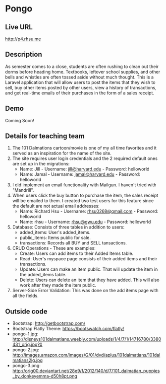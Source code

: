 # Pongo

## Live URL
<http://p4.rhsu.me>

## Description
As semester comes to a close, students are often rushing to clean out their dorms before heading home. Textbooks,
leftover school supplies, and other bells and whistles are often tossed aside without much thought. This is a
Laravel application that will allow users to post the items that they wish to sell, buy other items posted by other
users, view a history of transactions, and get real-time emails of their purchases in the form of a sales receipt.

## Demo
Coming Soon!

## Details for teaching team

1. The 101 Dalmations cartoon/movie is one of my all time favorites and it served as an inspiration for the name of the site.
2. The site requires user login credentials and the 2 required default ones are set up in the migrations:
    - Name: Jill - Username: jill@harvard.edu - Password: helloworld
    - Name: Jamal - Username: jamal@harvard.edu - Password: helloworld
3. I did implement an email functionality with Mailgun. I haven't tried with "Mandrill".
4. When users click the buy button to purchase the item, the sales receipt will be emailed to
them. I created two test users for this feature since the default are not actual email addresses:
    - Name: Richard Hsu - Username: rhsu0268@gmail.com - Password: helloworld
    - Name: rhsu - Username: rhsu@gwu.edu - Password: helloworld
5. Database: Consists of three tables in addition to users:
    - added_items: User's added_items.
    - public_items: Items public for sale.
    - transactions: Records all BUY and SELL tansactions.
6. CRUD Operations - These are examples:
    - Create: Users can add items to their Added Items table.
    - Read: User's myspace page consists of their added items and their transactions.
    - Update: Users can make an item public. That will update the item in the added_items table.
    - Delete: Users can delete an item that they have added. This will also work after they
    made the item public.
7. Server-Side Error Validation: This was done on the add items page with all the fields.

## Outside code
* Bootstrap: http://getbootstrap.com/
* Bootstrap Flatly Theme: https://bootswatch.com/flatly/
* pongo-1.jpg: http://disneys101dalmatians.weebly.com/uploads/1/4/7/1/14716780/3380431_orig.jpg?0
* pongo-2.jpg: http://images.amazon.com/images/G/01/dvd/aplus/101dalmatians/101dalmatians2lg.jpg
* pongo-3.png: http://orig00.deviantart.net/28e9/f/2012/140/d/7/101_dalmatian_puppies_by_donkeyemma-d50h8pt.png
